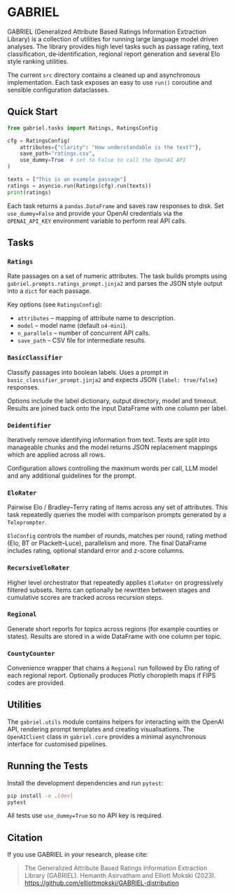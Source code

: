 # GABRIEL

GABRIEL (Generalized Attribute Based Ratings Information Extraction Library) is a collection of utilities for running large language model driven analyses.  The library provides high level tasks such as passage rating, text classification, de‑identification, regional report generation and several Elo style ranking utilities.

The current `src` directory contains a cleaned up and asynchronous implementation.  Each task exposes an easy to use `run()` coroutine and sensible configuration dataclasses. 

## Quick Start

```python
from gabriel.tasks import Ratings, RatingsConfig

cfg = RatingsConfig(
    attributes={"clarity": "How understandable is the text?"},
    save_path="ratings.csv",
    use_dummy=True  # set to False to call the OpenAI API
)

texts = ["This is an example passage"]
ratings = asyncio.run(Ratings(cfg).run(texts))
print(ratings)
```

Each task returns a `pandas.DataFrame` and saves raw responses to disk.  Set `use_dummy=False` and provide your OpenAI credentials via the `OPENAI_API_KEY` environment variable to perform real API calls.

## Tasks

### `Ratings`
Rate passages on a set of numeric attributes.  The task builds prompts using `gabriel.prompts.ratings_prompt.jinja2` and parses the JSON style output into a `dict` for each passage.

Key options (see `RatingsConfig`):
- `attributes` – mapping of attribute name to description.
- `model` – model name (default `o4-mini`).
- `n_parallels` – number of concurrent API calls.
- `save_path` – CSV file for intermediate results.

### `BasicClassifier`
Classify passages into boolean labels.  Uses a prompt in `basic_classifier_prompt.jinja2` and expects JSON `{label: true/false}` responses.

Options include the label dictionary, output directory, model and timeout.  Results are joined back onto the input DataFrame with one column per label.

### `Deidentifier`
Iteratively remove identifying information from text.  Texts are split into manageable chunks and the model returns JSON replacement mappings which are applied across all rows.

Configuration allows controlling the maximum words per call, LLM model and any additional guidelines for the prompt.

### `EloRater`
Pairwise Elo / Bradley–Terry rating of items across any set of attributes.  This task repeatedly queries the model with comparison prompts generated by a `Teleprompter`.

`EloConfig` controls the number of rounds, matches per round, rating method (Elo, BT or Plackett–Luce), parallelism and more.  The final DataFrame includes rating, optional standard error and z-score columns.

### `RecursiveEloRater`
Higher level orchestrator that repeatedly applies `EloRater` on progressively filtered subsets.  Items can optionally be rewritten between stages and cumulative scores are tracked across recursion steps.

### `Regional`
Generate short reports for topics across regions (for example counties or states).  Results are stored in a wide DataFrame with one column per topic.

### `CountyCounter`
Convenience wrapper that chains a `Regional` run followed by Elo rating of each regional report.  Optionally produces Plotly choropleth maps if FIPS codes are provided.

## Utilities

The `gabriel.utils` module contains helpers for interacting with the OpenAI API, rendering prompt templates and creating visualisations.  The `OpenAIClient` class in `gabriel.core` provides a minimal asynchronous interface for customised pipelines.

## Running the Tests

Install the development dependencies and run `pytest`:

```bash
pip install -e .[dev]
pytest
```

All tests use `use_dummy=True` so no API key is required.

## Citation

If you use GABRIEL in your research, please cite:

> The Generalized Attribute Based Ratings Information Extraction Library (GABRIEL). Hemanth Asirvatham and Elliott Mokski (2023). <https://github.com/elliottmokski/GABRIEL-distribution>
